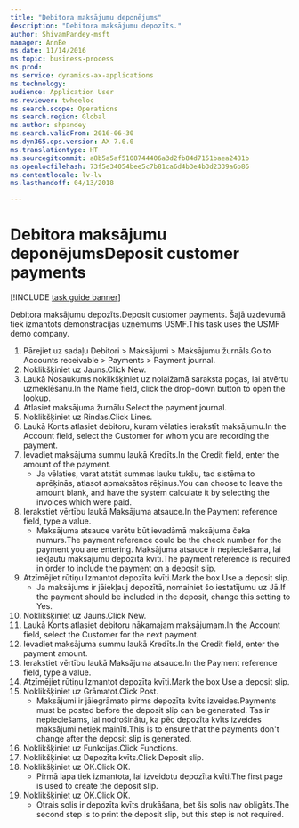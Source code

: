 ```yaml
--- 
title: "Debitora maksājumu deponējums"
description: "Debitora maksājumu depozīts."
author: ShivamPandey-msft
manager: AnnBe
ms.date: 11/14/2016
ms.topic: business-process
ms.prod: 
ms.service: dynamics-ax-applications
ms.technology: 
audience: Application User
ms.reviewer: twheeloc
ms.search.scope: Operations
ms.search.region: Global
ms.author: shpandey
ms.search.validFrom: 2016-06-30
ms.dyn365.ops.version: AX 7.0.0
ms.translationtype: HT
ms.sourcegitcommit: a8b5a5af5108744406a3d2fb84d7151baea2481b
ms.openlocfilehash: 73f5e34054bee5c7b81ca6d4b3e4b3d2339a6b86
ms.contentlocale: lv-lv
ms.lasthandoff: 04/13/2018

---
```

# <a name="deposit-customer-payments"></a><span data-ttu-id="9c380-103">Debitora maksājumu deponējums</span><span class="sxs-lookup"><span data-stu-id="9c380-103">Deposit customer payments</span></span>

[!INCLUDE [task guide banner](../../includes/task-guide-banner.md)]

<span data-ttu-id="9c380-104">Debitora maksājumu depozīts.</span><span class="sxs-lookup"><span data-stu-id="9c380-104">Deposit customer payments.</span></span> <span data-ttu-id="9c380-105">Šajā uzdevumā tiek izmantots demonstrācijas uzņēmums USMF.</span><span class="sxs-lookup"><span data-stu-id="9c380-105">This task uses the USMF demo company.</span></span>

1. <span data-ttu-id="9c380-106">Pārejiet uz sadaļu Debitori > Maksājumi > Maksājumu žurnāls.</span><span class="sxs-lookup"><span data-stu-id="9c380-106">Go to Accounts receivable > Payments > Payment journal.</span></span>
2. <span data-ttu-id="9c380-107">Noklikšķiniet uz Jauns.</span><span class="sxs-lookup"><span data-stu-id="9c380-107">Click New.</span></span>
3. <span data-ttu-id="9c380-108">Laukā Nosaukums noklikšķiniet uz nolaižamā saraksta pogas, lai atvērtu uzmeklēšanu.</span><span class="sxs-lookup"><span data-stu-id="9c380-108">In the Name field, click the drop-down button to open the lookup.</span></span>
4. <span data-ttu-id="9c380-109">Atlasiet maksājuma žurnālu.</span><span class="sxs-lookup"><span data-stu-id="9c380-109">Select the payment journal.</span></span> 
5. <span data-ttu-id="9c380-110">Noklikšķiniet uz Rindas.</span><span class="sxs-lookup"><span data-stu-id="9c380-110">Click Lines.</span></span>
6. <span data-ttu-id="9c380-111">Laukā Konts atlasiet debitoru, kuram vēlaties ierakstīt maksājumu.</span><span class="sxs-lookup"><span data-stu-id="9c380-111">In the Account field, select the Customer for whom you are recording the payment.</span></span>
7. <span data-ttu-id="9c380-112">Ievadiet maksājuma summu laukā Kredīts.</span><span class="sxs-lookup"><span data-stu-id="9c380-112">In the Credit field, enter the amount of the payment.</span></span>
    * <span data-ttu-id="9c380-113">Ja vēlaties, varat atstāt summas lauku tukšu, tad sistēma to aprēķinās, atlasot apmaksātos rēķinus.</span><span class="sxs-lookup"><span data-stu-id="9c380-113">You can choose to leave the amount blank, and have the system calculate it by selecting the invoices which were paid.</span></span>  
8. <span data-ttu-id="9c380-114">Ierakstiet vērtību laukā Maksājuma atsauce.</span><span class="sxs-lookup"><span data-stu-id="9c380-114">In the Payment reference field, type a value.</span></span>
    * <span data-ttu-id="9c380-115">Maksājuma atsauce varētu būt ievadāmā maksājuma čeka numurs.</span><span class="sxs-lookup"><span data-stu-id="9c380-115">The payment reference could be the check number for the payment you are entering.</span></span> <span data-ttu-id="9c380-116">Maksājuma atsauce ir nepieciešama, lai iekļautu maksājumu depozīta kvītī.</span><span class="sxs-lookup"><span data-stu-id="9c380-116">The payment reference is required in order to include the payment on a deposit slip.</span></span>  
9. <span data-ttu-id="9c380-117">Atzīmējiet rūtiņu Izmantot depozīta kvīti.</span><span class="sxs-lookup"><span data-stu-id="9c380-117">Mark the box Use a deposit slip.</span></span>
    * <span data-ttu-id="9c380-118">Ja maksājums ir jāiekļauj depozītā, nomainiet šo iestatījumu uz Jā.</span><span class="sxs-lookup"><span data-stu-id="9c380-118">If the payment should be included in the deposit, change this setting to Yes.</span></span>  
10. <span data-ttu-id="9c380-119">Noklikšķiniet uz Jauns.</span><span class="sxs-lookup"><span data-stu-id="9c380-119">Click New.</span></span>
11. <span data-ttu-id="9c380-120">Laukā Konts atlasiet debitoru nākamajam maksājumam.</span><span class="sxs-lookup"><span data-stu-id="9c380-120">In the Account field, select the Customer for the next payment.</span></span>
12. <span data-ttu-id="9c380-121">Ievadiet maksājuma summu laukā Kredīts.</span><span class="sxs-lookup"><span data-stu-id="9c380-121">In the Credit field, enter the payment amount.</span></span>
13. <span data-ttu-id="9c380-122">Ierakstiet vērtību laukā Maksājuma atsauce.</span><span class="sxs-lookup"><span data-stu-id="9c380-122">In the Payment reference field, type a value.</span></span>
14. <span data-ttu-id="9c380-123">Atzīmējiet rūtiņu Izmantot depozīta kvīti.</span><span class="sxs-lookup"><span data-stu-id="9c380-123">Mark the box Use a deposit slip.</span></span>
15. <span data-ttu-id="9c380-124">Noklikšķiniet uz Grāmatot.</span><span class="sxs-lookup"><span data-stu-id="9c380-124">Click Post.</span></span>
    * <span data-ttu-id="9c380-125">Maksājumi ir jāiegrāmato pirms depozīta kvīts izveides.</span><span class="sxs-lookup"><span data-stu-id="9c380-125">Payments must be posted before the deposit slip can be generated.</span></span> <span data-ttu-id="9c380-126">Tas ir nepieciešams, lai nodrošinātu, ka pēc depozīta kvīts izveides maksājumi netiek mainīti.</span><span class="sxs-lookup"><span data-stu-id="9c380-126">This is to ensure that the payments don't change after the deposit slip is generated.</span></span>  
16. <span data-ttu-id="9c380-127">Noklikšķiniet uz Funkcijas.</span><span class="sxs-lookup"><span data-stu-id="9c380-127">Click Functions.</span></span>
17. <span data-ttu-id="9c380-128">Noklikšķiniet uz Depozīta kvīts.</span><span class="sxs-lookup"><span data-stu-id="9c380-128">Click Deposit slip.</span></span>
18. <span data-ttu-id="9c380-129">Noklikšķiniet uz OK.</span><span class="sxs-lookup"><span data-stu-id="9c380-129">Click OK.</span></span>
    * <span data-ttu-id="9c380-130">Pirmā lapa tiek izmantota, lai izveidotu depozīta kvīti.</span><span class="sxs-lookup"><span data-stu-id="9c380-130">The first page is used to create the deposit slip.</span></span>  
19. <span data-ttu-id="9c380-131">Noklikšķiniet uz OK.</span><span class="sxs-lookup"><span data-stu-id="9c380-131">Click OK.</span></span>
    * <span data-ttu-id="9c380-132">Otrais solis ir depozīta kvīts drukāšana, bet šis solis nav obligāts.</span><span class="sxs-lookup"><span data-stu-id="9c380-132">The second step is to print the deposit slip, but this step is not required.</span></span>  



